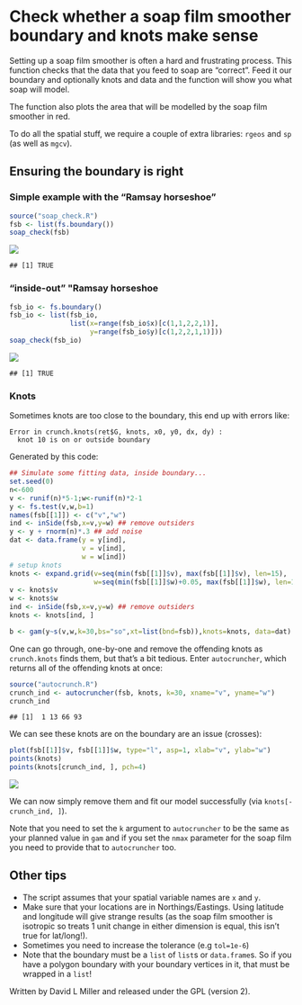 # Check whether a soap film smoother boundary and knots make sense

Setting up a soap film smoother is often a hard and frustrating process.
This function checks that the data that you feed to soap are “correct”.
Feed it our boundary and optionally knots and data and the function will
show you what soap will model.

The function also plots the area that will be modelled by the soap film
smoother in red.

To do all the spatial stuff, we require a couple of extra libraries:
`rgeos` and `sp` (as well as `mgcv`).

## Ensuring the boundary is right

### Simple example with the “Ramsay horseshoe”

``` r
source("soap_check.R")
fsb <- list(fs.boundary())
soap_check(fsb)
```

![](.images/ramsay-1.png)<!-- -->

    ## [1] TRUE

### “inside-out” "Ramsay horseshoe

``` r
fsb_io <- fs.boundary()
fsb_io <- list(fsb_io,
               list(x=range(fsb_io$x)[c(1,1,2,2,1)],
                    y=range(fsb_io$y)[c(1,2,2,1,1)]))
soap_check(fsb_io)
```

![](.images/ramsay-inverse-1.png)<!-- -->

    ## [1] TRUE

### Knots

Sometimes knots are too close to the boundary, this end up with errors
like:

    Error in crunch.knots(ret$G, knots, x0, y0, dx, dy) :
      knot 10 is on or outside boundary

Generated by this code:

``` r
## Simulate some fitting data, inside boundary...
set.seed(0)
n<-600
v <- runif(n)*5-1;w<-runif(n)*2-1
y <- fs.test(v,w,b=1)
names(fsb[[1]]) <- c("v","w")
ind <- inSide(fsb,x=v,y=w) ## remove outsiders
y <- y + rnorm(n)*.3 ## add noise
dat <- data.frame(y = y[ind],
                  v = v[ind],
                  w = w[ind])
# setup knots
knots <- expand.grid(v=seq(min(fsb[[1]]$v), max(fsb[[1]]$v), len=15),
                     w=seq(min(fsb[[1]]$w)+0.05, max(fsb[[1]]$w), len=10))
v <- knots$v
w <- knots$w
ind <- inSide(fsb,x=v,y=w) ## remove outsiders
knots <- knots[ind, ]
```

``` r
b <- gam(y~s(v,w,k=30,bs="so",xt=list(bnd=fsb)),knots=knots, data=dat)
```

One can go through, one-by-one and remove the offending knots as
`crunch.knots` finds them, but that’s a bit tedious. Enter
`autocruncher`, which returns all of the offending knots at once:

``` r
source("autocrunch.R")
crunch_ind <- autocruncher(fsb, knots, k=30, xname="v", yname="w")
crunch_ind
```

    ## [1]  1 13 66 93

We can see these knots are on the boundary are an issue (crosses):

``` r
plot(fsb[[1]]$v, fsb[[1]]$w, type="l", asp=1, xlab="v", ylab="w")
points(knots)
points(knots[crunch_ind, ], pch=4)
```

![](.images/plot-crunch-1.png)<!-- -->

We can now simply remove them and fit our model successfully (via
`knots[-crunch_ind, ]`).

Note that you need to set the `k` argument to `autocruncher` to be the
same as your planned value in `gam` and if you set the `nmax` parameter
for the soap film you need to provide that to `autocruncher` too.

## Other tips

  - The script assumes that your spatial variable names are `x` and `y`.
  - Make sure that your locations are in Northings/Eastings. Using
    latitude and longitude will give strange results (as the soap film
    smoother is isotropic so treats 1 unit change in either dimension is
    equal, this isn’t true for lat/long\!).
  - Sometimes you need to increase the tolerance (e.g `tol=1e-6`)
  - Note that the boundary must be a `list` of `list`s or `data.frame`s.
    So if you have a polygon boundary with your boundary vertices in it,
    that must be wrapped in a `list`\!

Written by David L Miller and released under the GPL (version 2).
